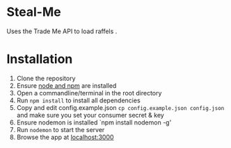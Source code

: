 Steal-Me
==================

Uses the Trade Me API to load raffels .


Installation
============

 1. Clone the repository
 1. Ensure [node and npm](http://nodejs.org/) are installed
 1. Open a commandline/terminal in the root directory
 1. Run `npm install` to install all dependencies
 1. Copy and edit config.example.json `cp config.example.json config.json` and make sure you set your consumer secret & key
 1. Ensure nodemon is installed `npm install nodemon -g'
 1. Run `nodemon` to start the server
 1. Browse the app at [localhost:3000](http://localhost:3000/)

